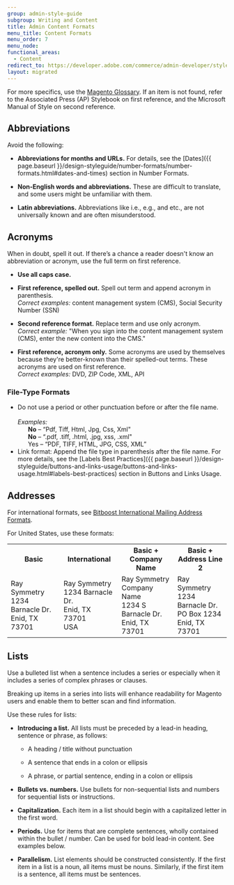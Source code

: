 ```yaml
---
group: admin-style-guide
subgroup: Writing and Content
title: Admin Content Formats
menu_title: Content Formats
menu_order: 7
menu_node:
functional_areas:
  - Content
redirect_to: https://developer.adobe.com/commerce/admin-developer/style-guide/content/content-formats/
layout: migrated
---
```

For more specifics, use the [Magento Glossary](https://glossary.magento.com/). If an item is not found, refer to the Associated Press (AP) Stylebook on first reference, and the Microsoft Manual of Style on second reference.

## Abbreviations

Avoid the following:

*  **Abbreviations for months and URLs.**  For details, see the [Dates]({{ page.baseurl }}/design-styleguide/number-formats/number-formats.html#dates-and-times) section in Number Formats.

*  **Non-English words and abbreviations.** These are difficult to translate, and some users might be unfamiliar with them.

*  **Latin abbreviations.** Abbreviations like i.e., e.g., and etc., are not universally known and are often misunderstood.

## Acronyms

When in doubt, spell it out. If there’s a chance a reader doesn't know an abbreviation or acronym, use the full term on first reference.

*  **Use all caps case.**

*  **First reference, spelled out.** Spell out term and append acronym in parenthesis.<br>*Correct examples:* content management system (CMS), Social Security Number (SSN)

*  **Second reference format.** Replace term and use only acronym.<br>*Correct example:* "When you sign into the content management system (CMS), enter the new content into the CMS."

*  **First reference, acronym only.** Some acronyms are used by themselves because they're better-known than their spelled-out terms. These acronyms are used on first reference.<br>*Correct examples:* DVD, ZIP Code, XML, API

### File-Type Formats

<ul>
<li>Do not use a period or other punctuation before or after the file name.<br><br>
<em>Examples:</em>
<ul style="list-style-type:none">
  <li><strong>No</strong> – “Pdf, Tiff, Html, Jpg, Css, Xml"</li>
  <li><strong>No</strong> – “.pdf, .tiff, .html, .jpg, xss, .xml"</li>
  <li>Yes – “PDF, TIFF, HTML, JPG, CSS, XML”</li>
</ul>
</li>
<li>Link format: Append the file type in parenthesis after the file name. For more details, see the [Labels Best Practices]({{ page.baseurl }}/design-styleguide/buttons-and-links-usage/buttons-and-links-usage.html#labels-best-practices) section in Buttons and Links Usage.</li>
</ul>

## Addresses

For international formats, see [Bitboost International Mailing Address Formats](https://www.bitboost.com/ref/international-address-formats.html).

For United States, use these formats:

<table>
<tbody>
<tr>
<th>Basic</th>
<th>International</th>
<th>Basic +<br />Company Name</th>
<th>Basic +<br />Address Line 2</th>
</tr>
<tr>
<td>Ray Symmetry<br />
1234 Barnacle Dr.<br />
Enid, TX 73701</td>
<td>Ray Symmetry<br />
1234 Barnacle Dr.<br />
Enid, TX 73701<br />
USA</td>
<td>Ray Symmetry<br />
Company Name<br />
1234 S Barnacle Dr.<br />
Enid, TX 73701</td>
<td>Ray Symmetry<br />
1234 Barnacle Dr.<br />
PO Box 1234<br />
Enid, TX 73701</td>
</tr>
</tbody>
</table>

## Lists

Use a bulleted list when a sentence includes a series or especially when it includes a series of complex phrases or clauses.

Breaking up items in a series into lists will enhance readability for Magento users and enable them to better scan and find information.

Use these rules for lists:

*  **Introducing a list.** All lists must be preceded by a lead-in heading, sentence or phrase, as follows:

   *  A heading / title without punctuation

   *  A sentence that ends in a colon or ellipsis

   *  A phrase, or partial sentence, ending in a colon or ellipsis

*  **Bullets vs. numbers.** Use bullets for non-sequential lists and numbers for sequential lists or instructions.

*  **Capitalization.** Each item in a list should begin with a capitalized letter in the first word.

*  **Periods.** Use for items that are complete sentences, wholly contained within the bullet / number. Can be used for bold lead-in content. See examples below.

*  **Parallelism.** List elements should be constructed consistently. If the first item in a list is a noun, all items must be nouns. Similarly, if the first item is a sentence, all items must be sentences.
